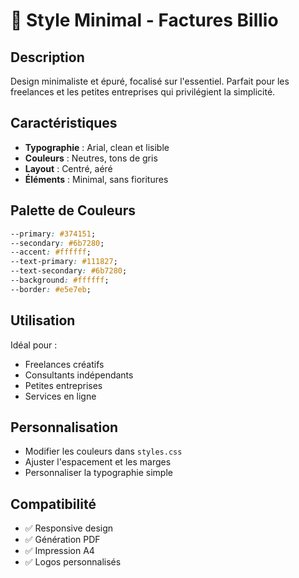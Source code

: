 # 🎯 Style Minimal - Factures Billio

## Description
Design minimaliste et épuré, focalisé sur l'essentiel. Parfait pour les freelances et les petites entreprises qui privilégient la simplicité.

## Caractéristiques
- **Typographie** : Arial, clean et lisible
- **Couleurs** : Neutres, tons de gris
- **Layout** : Centré, aéré
- **Éléments** : Minimal, sans fioritures

## Palette de Couleurs
```css
--primary: #374151;
--secondary: #6b7280;
--accent: #ffffff;
--text-primary: #111827;
--text-secondary: #6b7280;
--background: #ffffff;
--border: #e5e7eb;
```

## Utilisation
Idéal pour :
- Freelances créatifs
- Consultants indépendants
- Petites entreprises
- Services en ligne

## Personnalisation
- Modifier les couleurs dans `styles.css`
- Ajuster l'espacement et les marges
- Personnaliser la typographie simple

## Compatibilité
- ✅ Responsive design
- ✅ Génération PDF
- ✅ Impression A4
- ✅ Logos personnalisés






